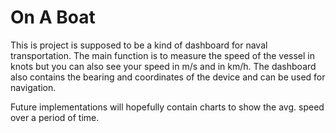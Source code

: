 # On A Boat

This is project is supposed to be a kind of dashboard for naval transportation. 
The main function is to measure the speed of the vessel in knots but you can also see your speed in m/s and in km/h. 
The dashboard also contains the bearing and coordinates of the device and can be used for navigation. 

Future implementations will hopefully contain charts to show the avg. speed over a period of time. 
